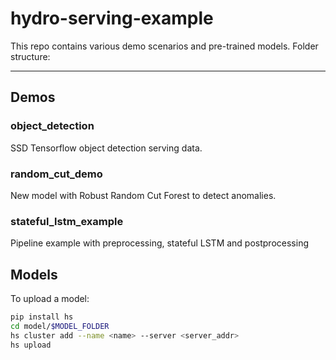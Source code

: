 # hydro-serving-example
This repo contains various demo scenarios and pre-trained models. Folder structure:








---------
## Demos

### object_detection
   SSD Tensorflow object detection serving data.
   
### random_cut_demo
   New model with Robust Random Cut Forest to detect anomalies.
   
### stateful_lstm_example
   Pipeline example with preprocessing, stateful LSTM and postprocessing

## Models
   To upload a model:
 ```bash
 pip install hs
 cd model/$MODEL_FOLDER
 hs cluster add --name <name> --server <server_addr>
 hs upload
 ```
  
   
